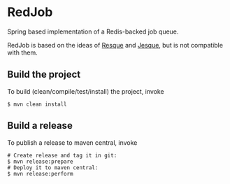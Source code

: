 # RedJob

Spring based implementation of a Redis-backed job queue.

RedJob is based on the ideas of [Resque](https://github.com/resque/resque) 
and [Jesque](https://github.com/gresrun/jesque), but is not compatible with them.

## Build the project
To build (clean/compile/test/install) the project, invoke

    $ mvn clean install
    
## Build a release
To publish a release to maven central, invoke

    # Create release and tag it in git:
    $ mvn release:prepare
    # Deploy it to maven central:
    $ mvn release:perform
